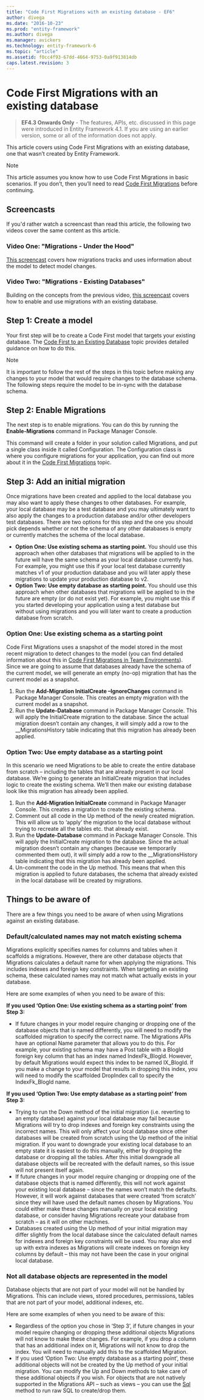 ```yaml
---
title: "Code First Migrations with an existing database - EF6"
author: divega
ms.date: "2016-10-23"
ms.prod: "entity-framework"
ms.author: divega
ms.manager: avickers
ms.technology: entity-framework-6
ms.topic: "article"
ms.assetid: f0cc4f93-67dd-4664-9753-0a9f913814db
caps.latest.revision: 3
---
```

# Code First Migrations with an existing database
> **EF4.3 Onwards Only** - The features, APIs, etc. discussed in this page were introduced in Entity Framework 4.1. If you are using an earlier version, some or all of the information does not apply.

This article covers using Code First Migrations with an existing database, one that wasn’t created by Entity Framework.

> [!NOTE]
> This article assumes you know how to use Code First Migrations in basic scenarios. If you don’t, then you’ll need to read [Code First Migrations](~/ef6/managing-schemas/code-first-migrations.md) before continuing.

## Screencasts

If you'd rather watch a screencast than read this article, the following two videos cover the same content as this article.

### Video One: "Migrations - Under the Hood"

[This screencast](http://channel9.msdn.com/blogs/ef/migrations-under-the-hood) covers how migrations tracks and uses information about the model to detect model changes.

### Video Two: "Migrations - Existing Databases"

Building on the concepts from the previous video, [this screencast](http://channel9.msdn.com/blogs/ef/migrations-existing-databases) covers how to enable and use migrations with an existing database.

## Step 1: Create a model

Your first step will be to create a Code First model that targets your existing database. The [Code First to an Existing Database](../ef6/code-first-to-an-existing-database.md) topic provides detailed guidance on how to do this.

>[!NOTE]
> It is important to follow the rest of the steps in this topic before making any changes to your model that would require changes to the database schema. The following steps require the model to be in-sync with the database schema.

## Step 2: Enable Migrations

The next step is to enable migrations. You can do this by running the **Enable-Migrations** command in Package Manager Console.

This command will create a folder in your solution called Migrations, and put a single class inside it called Configuration. The Configuration class is where you configure migrations for your application, you can find out more about it in the [Code First Migrations](../ef6/code-first-migrations.md) topic.

## Step 3: Add an initial migration

Once migrations have been created and applied to the local database you may also want to apply these changes to other databases. For example, your local database may be a test database and you may ultimately want to also apply the changes to a production database and/or other developers test databases. There are two options for this step and the one you should pick depends whether or not the schema of any other databases is empty or currently matches the schema of the local database.

-   **Option One: Use existing schema as starting point.** You should use this approach when other databases that migrations will be applied to in the future will have the same schema as your local database currently has. For example, you might use this if your local test database currently matches v1 of your production database and you will later apply these migrations to update your production database to v2.
-   **Option Two: Use empty database as starting point.** You should use this approach when other databases that migrations will be applied to in the future are empty (or do not exist yet). For example, you might use this if you started developing your application using a test database but without using migrations and you will later want to create a production database from scratch.

### Option One: Use existing schema as a starting point

Code First Migrations uses a snapshot of the model stored in the most recent migration to detect changes to the model (you can find detailed information about this in [Code First Migrations in Team Environments](../ef6/code-first-migrations-in-team-environments.md)). Since we are going to assume that databases already have the schema of the current model, we will generate an empty (no-op) migration that has the current model as a snapshot.

1.  Run the **Add-Migration InitialCreate –IgnoreChanges** command in Package Manager Console. This creates an empty migration with the current model as a snapshot.
2.  Run the **Update-Database** command in Package Manager Console. This will apply the InitialCreate migration to the database. Since the actual migration doesn’t contain any changes, it will simply add a row to the \_\_MigrationsHistory table indicating that this migration has already been applied.

### Option Two: Use empty database as a starting point

In this scenario we need Migrations to be able to create the entire database from scratch – including the tables that are already present in our local database. We’re going to generate an InitialCreate migration that includes logic to create the existing schema. We’ll then make our existing database look like this migration has already been applied.

1.  Run the **Add-Migration InitialCreate** command in Package Manager Console. This creates a migration to create the existing schema.
2.  Comment out all code in the Up method of the newly created migration. This will allow us to ‘apply’ the migration to the local database without trying to recreate all the tables etc. that already exist.
3.  Run the **Update-Database** command in Package Manager Console. This will apply the InitialCreate migration to the database. Since the actual migration doesn’t contain any changes (because we temporarily commented them out), it will simply add a row to the \_\_MigrationsHistory table indicating that this migration has already been applied.
4.  Un-comment the code in the Up method. This means that when this migration is applied to future databases, the schema that already existed in the local database will be created by migrations.

## Things to be aware of

There are a few things you need to be aware of when using Migrations against an existing database.

### Default/calculated names may not match existing schema

Migrations explicitly specifies names for columns and tables when it scaffolds a migrations. However, there are other database objects that Migrations calculates a default name for when applying the migrations. This includes indexes and foreign key constraints. When targeting an existing schema, these calculated names may not match what actually exists in your database.

Here are some examples of when you need to be aware of this:

**If you used ‘Option One: Use existing schema as a starting point’ from Step 3:**

-   If future changes in your model require changing or dropping one of the database objects that is named differently, you will need to modify the scaffolded migration to specify the correct name. The Migrations APIs have an optional Name parameter that allows you to do this.
    For example, your existing schema may have a Post table with a BlogId foreign key column that has an index named IndexFk\_BlogId. However, by default Migrations would expect this index to be named IX\_BlogId. If you make a change to your model that results in dropping this index, you will need to modify the scaffolded DropIndex call to specify the IndexFk\_BlogId name.

**If you used ‘Option Two: Use empty database as a starting point’ from Step 3:**

-   Trying to run the Down method of the initial migration (i.e. reverting to an empty database) against your local database may fail because Migrations will try to drop indexes and foreign key constraints using the incorrect names. This will only affect your local database since other databases will be created from scratch using the Up method of the initial migration.
    If you want to downgrade your existing local database to an empty state it is easiest to do this manually, either by dropping the database or dropping all the tables. After this initial downgrade all database objects will be recreated with the default names, so this issue will not present itself again.
-   If future changes in your model require changing or dropping one of the database objects that is named differently, this will not work against your existing local database – since the names won’t match the defaults. However, it will work against databases that were created ‘from scratch’ since they will have used the default names chosen by Migrations.
    You could either make these changes manually on your local existing database, or consider having Migrations recreate your database from scratch – as it will on other machines.
-   Databases created using the Up method of your initial migration may differ slightly from the local database since the calculated default names for indexes and foreign key constraints will be used. You may also end up with extra indexes as Migrations will create indexes on foreign key columns by default – this may not have been the case in your original local database.

### Not all database objects are represented in the model

Database objects that are not part of your model will not be handled by Migrations. This can include views, stored procedures, permissions, tables that are not part of your model, additional indexes, etc.

Here are some examples of when you need to be aware of this:

-   Regardless of the option you chose in ‘Step 3’, if future changes in your model require changing or dropping these additional objects Migrations will not know to make these changes. For example, if you drop a column that has an additional index on it, Migrations will not know to drop the index. You will need to manually add this to the scaffolded Migration.
-   If you used ‘Option Two: Use empty database as a starting point’, these additional objects will not be created by the Up method of your initial migration.
    You can modify the Up and Down methods to take care of these additional objects if you wish. For objects that are not natively supported in the Migrations API – such as views – you can use the [Sql](https://msdn.microsoft.com/library/system.data.entity.migrations.dbmigration.sql.aspx) method to run raw SQL to create/drop them.
